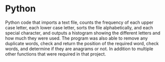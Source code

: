 # Python
Python code that imports a text file, counts the frequency of each upper case letter, each lower case letter, 
sorts the file alphabetically, and each special character, and outputs a histogram showing the different letters and how much they were used. 
The program was also able to remove any duplicate words, check and return the position of the required word, check words, and determine if they 
are anagrams or not. In addition to multiple other functions that were required in that project.
